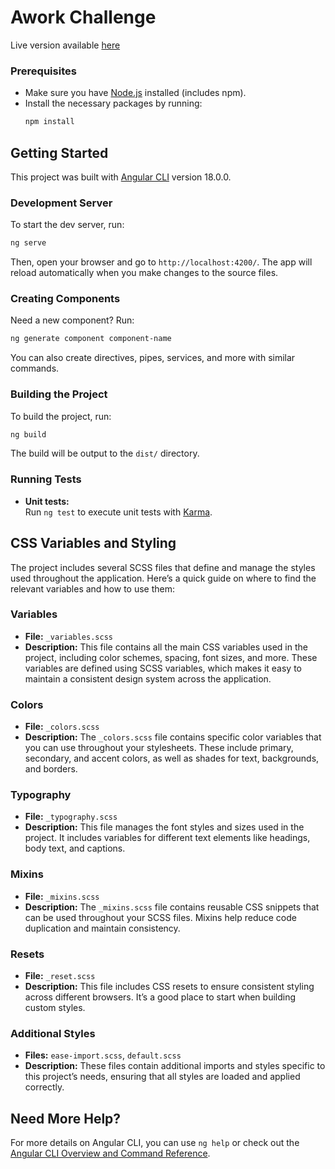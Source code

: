# Awork Challenge

Live version available [here](https://zenith-3c5dc.web.app/users)

### Prerequisites

- Make sure you have [Node.js](https://nodejs.org/) installed (includes npm).
- Install the necessary packages by running:  
  ```bash
  npm install
  ```

## Getting Started

This project was built with [Angular CLI](https://github.com/angular/angular-cli) version 18.0.0.

### Development Server

To start the dev server, run:  
```bash
ng serve
```
Then, open your browser and go to `http://localhost:4200/`. The app will reload automatically when you make changes to the source files.

### Creating Components

Need a new component? Run:  
```bash
ng generate component component-name
```
You can also create directives, pipes, services, and more with similar commands.

### Building the Project

To build the project, run:  
```bash
ng build
```
The build will be output to the `dist/` directory.

### Running Tests

- **Unit tests:**  
  Run `ng test` to execute unit tests with [Karma](https://karma-runner.github.io).
  
  
## CSS Variables and Styling

The project includes several SCSS files that define and manage the styles used throughout the application. Here’s a quick guide on where to find the relevant variables and how to use them:

### Variables

- **File:** `_variables.scss`
- **Description:** This file contains all the main CSS variables used in the project, including color schemes, spacing, font sizes, and more. These variables are defined using SCSS variables, which makes it easy to maintain a consistent design system across the application.

### Colors

- **File:** `_colors.scss`
- **Description:** The `_colors.scss` file contains specific color variables that you can use throughout your stylesheets. These include primary, secondary, and accent colors, as well as shades for text, backgrounds, and borders.

### Typography

- **File:** `_typography.scss`
- **Description:** This file manages the font styles and sizes used in the project. It includes variables for different text elements like headings, body text, and captions.

### Mixins

- **File:** `_mixins.scss`
- **Description:** The `_mixins.scss` file contains reusable CSS snippets that can be used throughout your SCSS files. Mixins help reduce code duplication and maintain consistency.

### Resets

- **File:** `_reset.scss`
- **Description:** This file includes CSS resets to ensure consistent styling across different browsers. It’s a good place to start when building custom styles.

### Additional Styles

- **Files:** `ease-import.scss`, `default.scss`
- **Description:** These files contain additional imports and styles specific to this project’s needs, ensuring that all styles are loaded and applied correctly.

## Need More Help?

For more details on Angular CLI, you can use `ng help` or check out the [Angular CLI Overview and Command Reference](https://angular.dev/tools/cli).
